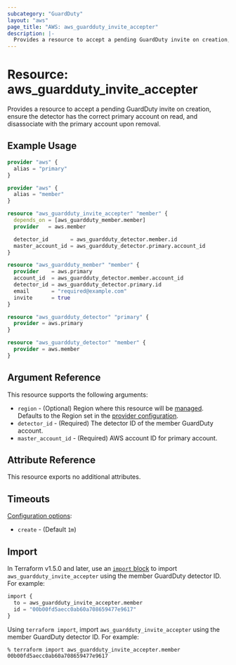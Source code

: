 ```yaml
---
subcategory: "GuardDuty"
layout: "aws"
page_title: "AWS: aws_guardduty_invite_accepter"
description: |-
  Provides a resource to accept a pending GuardDuty invite on creation, ensure the detector has the correct primary account on read, and disassociate with the primary account upon removal.
---
```


# Resource: aws_guardduty_invite_accepter

Provides a resource to accept a pending GuardDuty invite on creation, ensure the detector has the correct primary account on read, and disassociate with the primary account upon removal.

## Example Usage

```terraform
provider "aws" {
  alias = "primary"
}

provider "aws" {
  alias = "member"
}

resource "aws_guardduty_invite_accepter" "member" {
  depends_on = [aws_guardduty_member.member]
  provider   = aws.member

  detector_id       = aws_guardduty_detector.member.id
  master_account_id = aws_guardduty_detector.primary.account_id
}

resource "aws_guardduty_member" "member" {
  provider    = aws.primary
  account_id  = aws_guardduty_detector.member.account_id
  detector_id = aws_guardduty_detector.primary.id
  email       = "required@example.com"
  invite      = true
}

resource "aws_guardduty_detector" "primary" {
  provider = aws.primary
}

resource "aws_guardduty_detector" "member" {
  provider = aws.member
}
```

## Argument Reference

This resource supports the following arguments:

* `region` - (Optional) Region where this resource will be [managed](https://docs.aws.amazon.com/general/latest/gr/rande.html#regional-endpoints). Defaults to the Region set in the [provider configuration](https://registry.terraform.io/providers/hashicorp/aws/latest/docs#aws-configuration-reference).
* `detector_id` - (Required) The detector ID of the member GuardDuty account.
* `master_account_id` - (Required) AWS account ID for primary account.

## Attribute Reference

This resource exports no additional attributes.

## Timeouts

[Configuration options](https://developer.hashicorp.com/terraform/language/resources/syntax#operation-timeouts):

- `create` - (Default `1m`)

## Import

In Terraform v1.5.0 and later, use an [`import` block](https://developer.hashicorp.com/terraform/language/import) to import `aws_guardduty_invite_accepter` using the member GuardDuty detector ID. For example:

```terraform
import {
  to = aws_guardduty_invite_accepter.member
  id = "00b00fd5aecc0ab60a708659477e9617"
}
```

Using `terraform import`, import `aws_guardduty_invite_accepter` using the member GuardDuty detector ID. For example:

```console
% terraform import aws_guardduty_invite_accepter.member 00b00fd5aecc0ab60a708659477e9617
```
